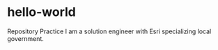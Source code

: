 # hello-world
Repository Practice
I am a solution engineer with Esri specializing local government.
